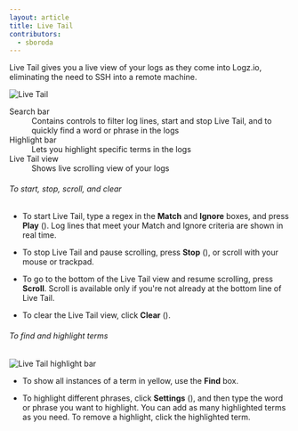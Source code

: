 ```yaml
---
layout: article
title: Live Tail
contributors:
  - sboroda
---
```


Live Tail gives you a live view of your logs as they come into Logz.io, eliminating the need to SSH into a remote machine.

![Live Tail]({{site.baseurl}}/images/live-tail/live-tail--live-tail-annotated.png)

<dl class="letter-labels">

  <dt>Search bar</dt>
  <dd>Contains controls to filter log lines, start and stop Live Tail, and to quickly find a word or phrase in the logs</dd>

  <dt>Highlight bar</dt>
  <dd>Lets you highlight specific terms in the logs</dd>

  <dt>Live Tail view</dt>
  <dd>Shows live scrolling view of your logs</dd>

</dl>

###### To start, stop, scroll, and clear

* To start Live Tail, type a regex in the **Match** and **Ignore** boxes, and press **Play** (<i class="li li-play"></i>). Log lines that meet your Match and Ignore criteria are shown in real time.

* To stop Live Tail and pause scrolling, press **Stop** (<i class="li li-stop"></i>), or scroll with your mouse or trackpad.

* To go to the bottom of the Live Tail view and resume scrolling, press **Scroll**. Scroll is available only if you're not already at the bottom line of Live Tail.

* To clear the Live Tail view, click **Clear** (<i class="li li-clear"></i>).

###### To find and highlight terms

  ![Live Tail highlight bar]({{site.baseurl}}/videos/live-tail/live-tail-highlight-bar.gif)

* To show all instances of a term in yellow, use the **Find** box.

* To highlight different phrases, click **Settings** (<i class="fas fa-ellipsis-h"></i>), and then type the word or phrase you want to highlight. You can add as many highlighted terms as you need. To remove a highlight, click the highlighted term.